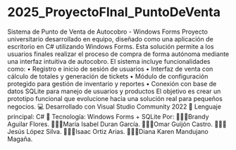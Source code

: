 # 2025_ProyectoFInal_PuntoDeVenta
Sistema de Punto de Venta de Autocobro - Windows Forms
Proyecto universitario desarrollado en equipo, diseñado como una aplicación de escritorio en C# utilizando Windows Forms. Esta solución permite a los usuarios finales realizar el proceso de compra de forma autónoma mediante una interfaz intuitiva de autocobro.
El sistema incluye funcionalidades como:
•	Registro e inicio de sesión de usuarios
•	Interfaz de venta con cálculo de totales y generación de tickets
•	Módulo de configuración protegido para gestión de inventario y reportes
•	Conexión con base de datos SQLite para manejo de usuarios y productos
El objetivo es crear un prototipo funcional que evolucione hacia una solución real para pequeños negocios.
💻 Desarrollado con Visual Studio Community 2022
🧠 Lenguaje principal: C#
🎯 Tecnología: Windows Forms + SQLite
Por:
👩🏻‍💻Brandy Aguilar Flores.
👩🏻‍💻María Isabel Duran García.
👨🏻‍💻Omar Guijón Castro.
👨🏻‍💻Jesús López Silva.
👨🏻‍💻Isaac Ortiz Arias.
👩🏻‍💻Diana Karen Mandujano Magaña.
